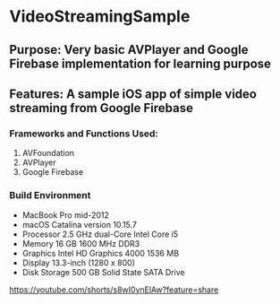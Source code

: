 # VideoStreamingSample

## Purpose: Very basic AVPlayer and Google Firebase implementation for learning purpose
## Features: A sample iOS app of simple video streaming from Google Firebase

### Frameworks and Functions Used:
1. AVFoundation
2. AVPlayer
3. Google Firebase

### Build Environment
- MacBook Pro mid-2012
- macOS Catalina version 10.15.7
- Processor 2.5 GHz dual-Core Intel Core i5
- Memory 16 GB 1600 MHz DDR3
- Graphics Intel HD Graphics 4000 1536 MB
- Display 13.3-inch (1280 x 800)
- Disk Storage 500 GB Solid State SATA Drive


https://youtube.com/shorts/s8wI0ynElAw?feature=share


